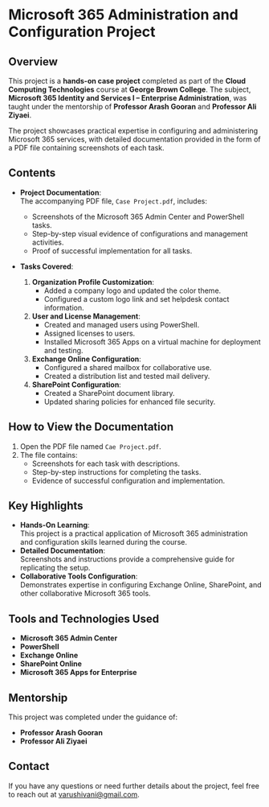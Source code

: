 # Microsoft 365 Administration and Configuration Project

## Overview
This project is a **hands-on case project** completed as part of the **Cloud Computing Technologies** course at **George Brown College**. The subject, **Microsoft 365 Identity and Services I – Enterprise Administration**, was taught under the mentorship of **Professor Arash Gooran** and **Professor Ali Ziyaei**. 

The project showcases practical expertise in configuring and administering Microsoft 365 services, with detailed documentation provided in the form of a PDF file containing screenshots of each task.

## Contents
- **Project Documentation**:  
  The accompanying PDF file, `Case Project.pdf`, includes:
  - Screenshots of the Microsoft 365 Admin Center and PowerShell tasks.
  - Step-by-step visual evidence of configurations and management activities.
  - Proof of successful implementation for all tasks.

- **Tasks Covered**:
  1. **Organization Profile Customization**:
     - Added a company logo and updated the color theme.
     - Configured a custom logo link and set helpdesk contact information.
  2. **User and License Management**:
     - Created and managed users using PowerShell.
     - Assigned licenses to users.
     - Installed Microsoft 365 Apps on a virtual machine for deployment and testing.
  3. **Exchange Online Configuration**:
     - Configured a shared mailbox for collaborative use.
     - Created a distribution list and tested mail delivery.
  4. **SharePoint Configuration**:
     - Created a SharePoint document library.
     - Updated sharing policies for enhanced file security.

## How to View the Documentation
1. Open the PDF file named `Cae Project.pdf`.
2. The file contains:
   - Screenshots for each task with descriptions.
   - Step-by-step instructions for completing the tasks.
   - Evidence of successful configuration and implementation.

## Key Highlights
- **Hands-On Learning**:  
  This project is a practical application of Microsoft 365 administration and configuration skills learned during the course. 
- **Detailed Documentation**:  
  Screenshots and instructions provide a comprehensive guide for replicating the setup.
- **Collaborative Tools Configuration**:  
  Demonstrates expertise in configuring Exchange Online, SharePoint, and other collaborative Microsoft 365 tools.

## Tools and Technologies Used
- **Microsoft 365 Admin Center**
- **PowerShell**
- **Exchange Online**
- **SharePoint Online**
- **Microsoft 365 Apps for Enterprise**

## Mentorship
This project was completed under the guidance of:
- **Professor Arash Gooran**
- **Professor Ali Ziyaei**

## Contact
If you have any questions or need further details about the project, feel free to reach out at varushivani@gmail.com.
